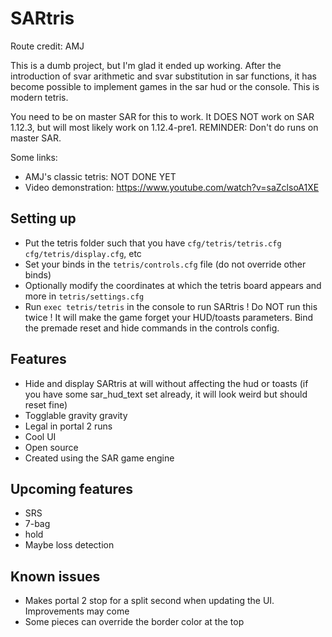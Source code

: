 # SARtris

Route credit: AMJ

This is a dumb project, but I'm glad it ended up working.
After the introduction of svar arithmetic and svar substitution in sar functions, it has become possible to implement games in the sar hud or the console. This is modern tetris.

You need to be on master SAR for this to work. It DOES NOT work on SAR 1.12.3, but will most likely work on 1.12.4-pre1.
REMINDER: Don't do runs on master SAR.

Some links:
- AMJ's classic tetris: NOT DONE YET
- Video demonstration: https://www.youtube.com/watch?v=saZclsoA1XE

## Setting up

- Put the tetris folder such that you have `cfg/tetris/tetris.cfg` `cfg/tetris/display.cfg`, etc
- Set your binds in the `tetris/controls.cfg` file (do not override other binds)
- Optionally modify the coordinates at which the tetris board appears and more in `tetris/settings.cfg`
- Run `exec tetris/tetris` in the console to run SARtris ! Do NOT run this twice ! It will make the game forget your HUD/toasts parameters. Bind the premade reset and hide commands in the controls config.

## Features
- Hide and display SARtris at will without affecting the hud or toasts (if you have some sar_hud_text set already, it will look weird but should reset fine)
- Togglable gravity gravity
- Legal in portal 2 runs
- Cool UI
- Open source
- Created using the SAR game engine

## Upcoming features
- SRS
- 7-bag
- hold
- Maybe loss detection

## Known issues
- Makes portal 2 stop for a split second when updating the UI. Improvements may come
- Some pieces can override the border color at the top

